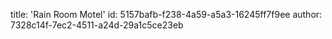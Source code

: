 title: 'Rain Room Motel'
id: 5157bafb-f238-4a59-a5a3-16245ff7f9ee
author: 7328c14f-7ec2-4511-a24d-29a1c5ce23eb
